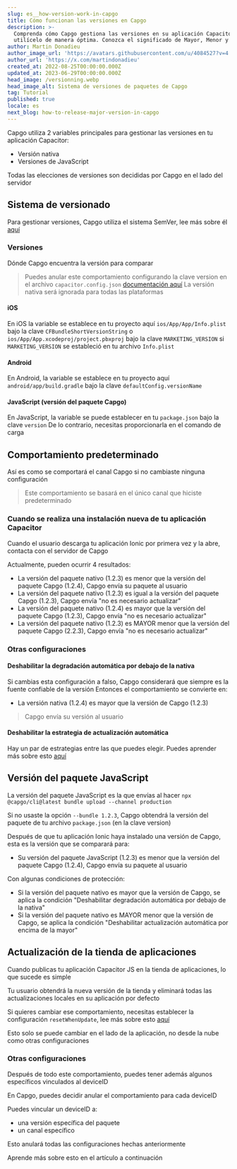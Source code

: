 ```yaml
---
slug: es__how-version-work-in-capgo
title: Cómo funcionan las versiones en Capgo
description: >-
  Comprenda cómo Capgo gestiona las versiones en su aplicación Capacitor y
  utilícelo de manera óptima. Conozca el significado de Mayor, Menor y Parche.
author: Martin Donadieu
author_image_url: 'https://avatars.githubusercontent.com/u/4084527?v=4'
author_url: 'https://x.com/martindonadieu'
created_at: 2022-08-25T00:00:00.000Z
updated_at: 2023-06-29T00:00:00.000Z
head_image: /versionning.webp
head_image_alt: Sistema de versiones de paquetes de Capgo
tag: Tutorial
published: true
locale: es
next_blog: how-to-release-major-version-in-capgo
---
```


Capgo utiliza 2 variables principales para gestionar las versiones en tu aplicación Capacitor:
  - Versión nativa
  - Versiones de JavaScript

Todas las elecciones de versiones son decididas por Capgo en el lado del servidor

## Sistema de versionado

Para gestionar versiones, Capgo utiliza el sistema SemVer, lee más sobre él [aquí](https://semver.org/)

### Versiones

Dónde Capgo encuentra la versión para comparar

  > Puedes anular este comportamiento configurando la clave version en el archivo `capacitor.config.json` [documentación aquí](/docs/plugin/settings/#version)
  > La versión nativa será ignorada para todas las plataformas

#### iOS

 En iOS la variable se establece en tu proyecto aquí `ios/App/App/Info.plist` bajo la clave `CFBundleShortVersionString` o `ios/App/App.xcodeproj/project.pbxproj` bajo la clave `MARKETING_VERSION` si `MARKETING_VERSION` se estableció en tu archivo `Info.plist`

#### Android

  En Android, la variable se establece en tu proyecto aquí `android/app/build.gradle` bajo la clave `defaultConfig.versionName`

#### JavaScript (versión del paquete Capgo)

  En JavaScript, la variable se puede establecer en tu `package.json` bajo la clave `version`
  De lo contrario, necesitas proporcionarla en el comando de carga

## Comportamiento predeterminado

Así es como se comportará el canal Capgo si no cambiaste ninguna configuración

> Este comportamiento se basará en el único canal que hiciste predeterminado

### Cuando se realiza una instalación nueva de tu aplicación Capacitor
Cuando el usuario descarga tu aplicación Ionic por primera vez y la abre, contacta con el servidor de Capgo

Actualmente, pueden ocurrir 4 resultados:
  - La versión del paquete nativo (1.2.3) es menor que la versión del paquete Capgo (1.2.4), Capgo envía su paquete al usuario
  - La versión del paquete nativo (1.2.3) es igual a la versión del paquete Capgo (1.2.3), Capgo envía "no es necesario actualizar"
  - La versión del paquete nativo (1.2.4) es mayor que la versión del paquete Capgo (1.2.3), Capgo envía "no es necesario actualizar"
  - La versión del paquete nativo (1.2.3) es MAYOR menor que la versión del paquete Capgo (2.2.3), Capgo envía "no es necesario actualizar"

### Otras configuraciones

#### Deshabilitar la degradación automática por debajo de la nativa

Si cambias esta configuración a falso, Capgo considerará que siempre es la fuente confiable de la versión
Entonces el comportamiento se convierte en:
- La versión nativa (1.2.4) es mayor que la versión de Capgo (1.2.3)

> Capgo envía su versión al usuario

#### Deshabilitar la estrategia de actualización automática

Hay un par de estrategias entre las que puedes elegir. Puedes aprender más sobre esto [aquí](/docs/tooling/cli/#disable-updates-strategy)

## Versión del paquete JavaScript

La versión del paquete JavaScript es la que envías al hacer `npx @capgo/cli@latest bundle upload --channel production`

Si no usaste la opción `--bundle 1.2.3`, Capgo obtendrá la versión del paquete de tu archivo `package.json` (en la clave version)

Después de que tu aplicación Ionic haya instalado una versión de Capgo, esta es la versión que se comparará para:
  - Su versión del paquete JavaScript (1.2.3) es menor que la versión del paquete Capgo (1.2.4), Capgo envía su paquete al usuario

Con algunas condiciones de protección:
  - Si la versión del paquete nativo es mayor que la versión de Capgo, se aplica la condición "Deshabilitar degradación automática por debajo de la nativa"
  - Si la versión del paquete nativo es MAYOR menor que la versión de Capgo, se aplica la condición "Deshabilitar actualización automática por encima de la mayor"

## Actualización de la tienda de aplicaciones

Cuando publicas tu aplicación Capacitor JS en la tienda de aplicaciones, lo que sucede es simple

Tu usuario obtendrá la nueva versión de la tienda y eliminará todas las actualizaciones locales en su aplicación por defecto

Si quieres cambiar ese comportamiento, necesitas establecer la configuración `resetWhenUpdate`, lee más sobre esto [aquí](/docs/plugin/api#settings)

Esto solo se puede cambiar en el lado de la aplicación, no desde la nube como otras configuraciones

### Otras configuraciones

Después de todo este comportamiento, puedes tener además algunos específicos vinculados al deviceID

En Capgo, puedes decidir anular el comportamiento para cada deviceID

Puedes vincular un deviceID a:
  - una versión específica del paquete
  - un canal específico

Esto anulará todas las configuraciones hechas anteriormente

Aprende más sobre esto en el artículo a continuación